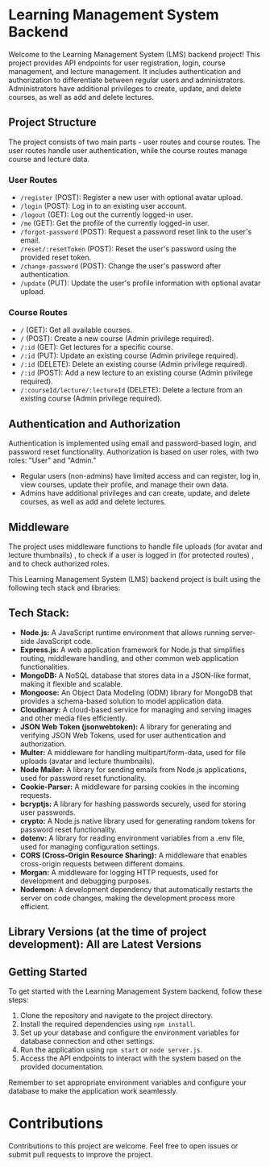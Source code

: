 # Learning Management System Backend

Welcome to the Learning Management System (LMS) backend project! This project provides API endpoints for user registration, login, course management, and lecture management. It includes authentication and authorization to differentiate between regular users and administrators. Administrators have additional privileges to create, update, and delete courses, as well as add and delete lectures.

## Project Structure

The project consists of two main parts - user routes and course routes. The user routes handle user authentication, while the course routes manage course and lecture data.

### User Routes

- `/register` (POST): Register a new user with optional avatar upload.
- `/login` (POST): Log in to an existing user account.
- `/logout` (GET): Log out the currently logged-in user.
- `/me` (GET): Get the profile of the currently logged-in user.
- `/forgot-password` (POST): Request a password reset link to the user's email.
- `/reset/:resetToken` (POST): Reset the user's password using the provided reset token.
- `/change-password` (POST): Change the user's password after authentication.
- `/update` (PUT): Update the user's profile information with optional avatar upload.

### Course Routes

- `/` (GET): Get all available courses.
- `/` (POST): Create a new course (Admin privilege required).
- `/:id` (GET): Get lectures for a specific course.
- `/:id` (PUT): Update an existing course (Admin privilege required).
- `/:id` (DELETE): Delete an existing course (Admin privilege required).
- `/:id` (POST): Add a new lecture to an existing course (Admin privilege required).
- `/:courseId/lecture/:lectureId` (DELETE): Delete a lecture from an existing course (Admin privilege required).

## Authentication and Authorization

Authentication is implemented using email and password-based login, and password reset functionality. Authorization is based on user roles, with two roles: "User" and "Admin."

- Regular users (non-admins) have limited access and can register, log in, view courses, update their profile, and manage their own data.
- Admins have additional privileges and can create, update, and delete courses, as well as add and delete lectures.

## Middleware

The project uses middleware functions to handle file uploads (for avatar and lecture thumbnails) , to check if a user is logged in (for protected routes) , and to check authorized roles.

This Learning Management System (LMS) backend project is built using the following tech stack and libraries:

## Tech Stack:

- **Node.js:** A JavaScript runtime environment that allows running server-side JavaScript code.
- **Express.js:** A web application framework for Node.js that simplifies routing, middleware handling, and other common web application functionalities.
- **MongoDB:** A NoSQL database that stores data in a JSON-like format, making it flexible and scalable.
- **Mongoose:** An Object Data Modeling (ODM) library for MongoDB that provides a schema-based solution to model application data.
- **Cloudinary:** A cloud-based service for managing and serving images and other media files efficiently.
- **JSON Web Token (jsonwebtoken):** A library for generating and verifying JSON Web Tokens, used for user authentication and authorization.
- **Multer:** A middleware for handling multipart/form-data, used for file uploads (avatar and lecture thumbnails).
- **Node Mailer:** A library for sending emails from Node.js applications, used for password reset functionality.
- **Cookie-Parser:** A middleware for parsing cookies in the incoming requests.
- **bcryptjs:** A library for hashing passwords securely, used for storing user passwords.
- **crypto:** A Node.js native library used for generating random tokens for password reset functionality.
- **dotenv:** A library for reading environment variables from a .env file, used for managing configuration settings.
- **CORS (Cross-Origin Resource Sharing):** A middleware that enables cross-origin requests between different domains.
- **Morgan:** A middleware for logging HTTP requests, used for development and debugging purposes.
- **Nodemon:** A development dependency that automatically restarts the server on code changes, making the development process more efficient.

## Library Versions (at the time of project development): All are Latest Versions 

## Getting Started

To get started with the Learning Management System backend, follow these steps:

1. Clone the repository and navigate to the project directory.
2. Install the required dependencies using `npm install`.
3. Set up your database and configure the environment variables for database connection and other settings.
4. Run the application using `npm start` or `node server.js`.
5. Access the API endpoints to interact with the system based on the provided documentation.

Remember to set appropriate environment variables and configure your database to make the application work seamlessly.

# Contributions

Contributions to this project are welcome. Feel free to open issues or submit pull requests to improve the project.